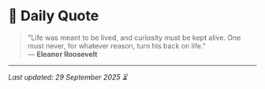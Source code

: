 # 📜 Daily Quote

> "Life was meant to be lived, and curiosity must be kept alive. One must never, for whatever reason, turn his back on life."  
> — **Eleanor Roosevelt**

---

_Last updated: 29 September 2025 ⏳_
